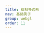 ```yaml
---
title: 绘制多边形
nav: 基础例子
group: webgl
order: 11
---
```


<code src="../examples/demo11/index.jsx"></code>
